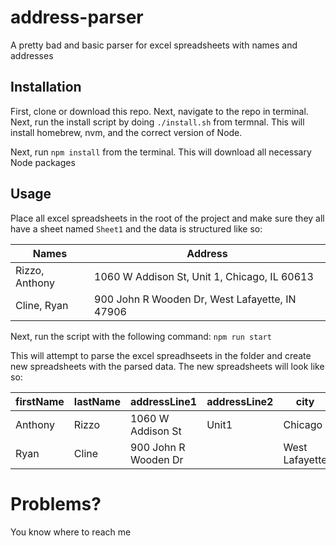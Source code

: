 # address-parser

A pretty bad and basic parser for excel spreadsheets with names and addresses

## Installation

First, clone or download this repo. Next, navigate to the repo in terminal. Next, run the install script by doing `./install.sh` from termnal. This will install homebrew, nvm, and the correct version of Node.

Next, run `npm install` from the terminal. This will download all necessary Node packages

## Usage

Place all excel spreadsheets in the root of the project and make sure they all have a sheet named `Sheet1` and the data is structured like so:

| Names          | Address                                        |
| -------------- | ---------------------------------------------- |
| Rizzo, Anthony | 1060 W Addison St, Unit 1, Chicago, IL 60613   |
| Cline, Ryan    | 900 John R Wooden Dr, West Lafayette, IN 47906 |

Next, run the script with the following command: `npm run start`

This will attempt to parse the excel spreadhseets in the folder and create new spreadsheets with the parsed data. The new spreadsheets will look like so:

| firstName | lastName | addressLine1         | addressLine2 | city           | state | zip   |
| --------- | -------- | -------------------- | ------------ | -------------- | ----- | ----- |
| Anthony   | Rizzo    | 1060 W Addison St    | Unit1        | Chicago        | IL    | 60613 |
| Ryan      | Cline    | 900 John R Wooden Dr |              | West Lafayette | IN    | 47906 |

# Problems?

You know where to reach me
